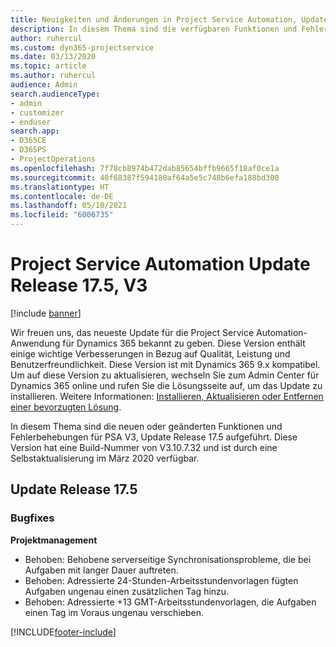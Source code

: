 ```yaml
---
title: Neuigkeiten und Änderungen in Project Service Automation, Update Release 17.5, Hotfix, V3
description: In diesem Thema sind die verfügbaren Funktionen und Fehlerbehebungen für Project Service Automation Update Release 17.5, V3 aufgeführt.
author: ruhercul
ms.custom: dyn365-projectservice
ms.date: 03/13/2020
ms.topic: article
ms.author: ruhercul
audience: Admin
search.audienceType:
- admin
- customizer
- enduser
search.app:
- D365CE
- D365PS
- ProjectOperations
ms.openlocfilehash: 7f78cb8974b472dab85654bffb9665f18af0ce1a
ms.sourcegitcommit: 40f68387f594180af64a5e5c748b6efa188bd300
ms.translationtype: HT
ms.contentlocale: de-DE
ms.lasthandoff: 05/10/2021
ms.locfileid: "6006735"
---
```

# <a name="project-service-automation-update-release-175-v3"></a>Project Service Automation Update Release 17.5, V3

[!include [banner](../includes/psa-now-project-operations.md)]

Wir freuen uns, das neueste Update für die Project Service Automation-Anwendung für Dynamics 365 bekannt zu geben. Diese Version enthält einige wichtige Verbesserungen in Bezug auf Qualität, Leistung und Benutzerfreundlichkeit.  Diese Version ist mit Dynamics 365 9.x kompatibel. Um auf diese Version zu aktualisieren, wechseln Sie zum Admin Center für Dynamics 365 online und rufen Sie die Lösungsseite auf, um das Update zu installieren. Weitere Informationen: [Installieren, Aktualisieren oder Entfernen einer bevorzugten Lösung](/power-platform/admin/install-remove-preferred-solution).

In diesem Thema sind die neuen oder geänderten Funktionen und Fehlerbehebungen für PSA V3, Update Release 17.5 aufgeführt. Diese Version hat eine Build-Nummer von V3.10.7.32 und ist durch eine Selbstaktualisierung im März 2020 verfügbar.


## <a name="update-release-175"></a>Update Release 17.5

### <a name="bug-fixes"></a>Bugfixes


**Projektmanagement**

- Behoben: Behobene serverseitige Synchronisationsprobleme, die bei Aufgaben mit langer Dauer auftreten.
- Behoben: Adressierte 24-Stunden-Arbeitsstundenvorlagen fügten Aufgaben ungenau einen zusätzlichen Tag hinzu.
- Behoben: Adressierte +13 GMT-Arbeitsstundenvorlagen, die Aufgaben einen Tag im Voraus ungenau verschieben.



[!INCLUDE[footer-include](../includes/footer-banner.md)]